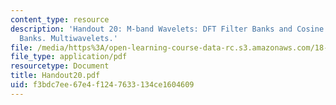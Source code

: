 ```yaml
---
content_type: resource
description: 'Handout 20: M-band Wavelets: DFT Filter Banks and Cosine Modulated Filter
  Banks. Multiwavelets.'
file: /media/https%3A/open-learning-course-data-rc.s3.amazonaws.com/18-327-wavelets-filter-banks-and-applications-spring-2003/f3bdc7ee67e4f1247633134ce1604609_Handout20.pdf
file_type: application/pdf
resourcetype: Document
title: Handout20.pdf
uid: f3bdc7ee-67e4-f124-7633-134ce1604609
---
```

